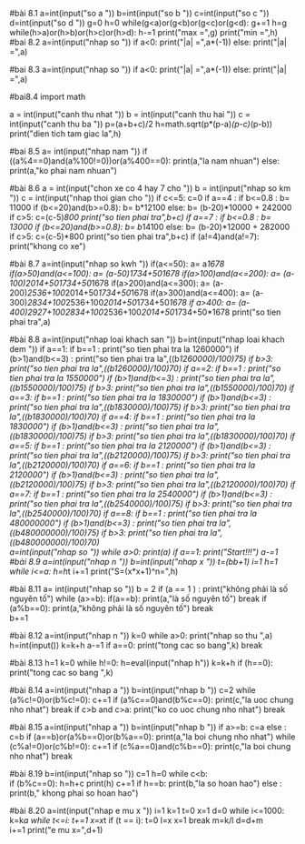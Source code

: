 #bài 8.1
a=int(input("so a "))
b=int(input("so b "))
c=int(input("so c "))
d=int(input("so d "))
g=0
h=0
while(g<a)or(g<b)or(g<c)or(g<d):
     g+=1
h=g     
while(h>a)or(h>b)or(h>c)or(h>d):
     h-=1
print("max =",g)
print("min =",h)
#bai 8.2
a=int(input("nhap so "))
if a<0:
    print("|a| =",a*(-1))
else:
    print("|a| =",a)

#bai 8.3
a=int(input("nhap so "))
if a<0:
    print("|a| =",a*(-1))
else:
    print("|a| =",a)

#bai8.4
import math

a = int(input("canh thu nhat "))
b = int(input("canh thu hai "))
c = int(input("canh thu ba "))
p=(a+b+c)/2
h=math.sqrt(p*(p-a)*(p-c)*(p-b))
print("dien tich tam giac la",h)
 
 #bai 8.5
 a= int(input("nhap nam "))
if ((a%4==0)and(a%100!=0))or(a%400==0):
     print(a,"la nam nhuan")
else:
     print(a,"ko phai nam nhuan")

#bài 8.6
a = int(input("chon xe co 4 hay 7 cho "))
b = int(input("nhap so km "))
c = int(input("nhap thoi gian cho "))
if c<=5:
     c=0
if a==4 :
     if b<=0.8 :
         b= 11000
     if (b<=20)and(b>=0.8):
         b= b*12100
     else:
         b= (b-20)*10000 + 242000
     if c>5:
         c=(c-5)*800
     print("so tien phai tra",b+c)
if a==7 :
     if b<=0.8 :
         b= 13000
     if (b<=20)and(b>=0.8):
         b= b*14100
     else:
         b= (b-20)*12000 + 282000
     if c>5:
         c=(c-5)*800
     print("so tien phai tra",b+c)
if (a!=4)and(a!=7):
     print("khong co xe")
  
#bài 8.7
  a=int(input("nhap so kwh "))
if(a<=50):
     a= a*1678
if(a>50)and(a<=100):
     a= (a-50)*1734+50*1678
if(a>100)and(a<=200):
     a= (a-100)*2014+50*1734+50*1678
if(a>200)and(a<=300):
     a= (a-200)*2536+100*2014+50*1734+50*1678
if(a>300)and(a<=400):
     a= (a-300)*2834+100*2536+100*2014+50*1734+50*1678
if a>400:
     a= (a-400)*2927+100*2834+100*2536+100*2014+50*1734+50*1678
print("so tien phai tra",a)

#bài 8.8
a=int(input("nhap loai khach san "))
b=int(input("nhap loai khach dem "))
if a==1:
     if b==1 :
         print("so tien phai tra la 1260000")
     if (b>1)and(b<=3) :
         print("so tien phai tra la",((b*1260000)/100)*75) 
     if b>3:
         print("so tien phai tra la",((b*1260000)/100)*70)
if a==2:
     if b==1 :
         print("so tien phai tra la 1550000")
     if (b>1)and(b<=3) :
         print("so tien phai tra la",((b*1550000)/100)*75) 
     if b>3:
         print("so tien phai tra la",((b*1550000)/100)*70)
if a==3:
     if b==1 :
         print("so tien phai tra la 1830000")
     if (b>1)and(b<=3) :
         print("so tien phai tra la",((b*1830000)/100)*75) 
     if b>3:
         print("so tien phai tra la",((b*1830000)/100)*70)
if a==4:
     if b==1 :
         print("so tien phai tra la 1830000")
     if (b>1)and(b<=3) :
         print("so tien phai tra la",((b*1830000)/100)*75) 
     if b>3:
         print("so tien phai tra la",((b*1830000)/100)*70)
if a==5:
     if b==1 :
         print("so tien phai tra la 2120000")
     if (b>1)and(b<=3) :
         print("so tien phai tra la",((b*2120000)/100)*75) 
     if b>3:
         print("so tien phai tra la",((b*2120000)/100)*70)
if a==6:
     if b==1 :
         print("so tien phai tra la 2120000")
     if (b>1)and(b<=3) :
         print("so tien phai tra la",((b*2120000)/100)*75) 
     if b>3:
         print("so tien phai tra la",((b*2120000)/100)*70)
if a==7:
     if b==1 :
         print("so tien phai tra la 2540000")
     if (b>1)and(b<=3) :
         print("so tien phai tra la",((b*2540000)/100)*75) 
     if b>3:
         print("so tien phai tra la",((b*2540000)/100)*70)
if a==8:
     if b==1 :
         print("so tien phai tra la 480000000")
     if (b>1)and(b<=3) :
         print("so tien phai tra la",((b*480000000)/100)*75) 
     if b>3:
         print("so tien phai tra la",((b*480000000)/100)*70)    
a=int(input("nhap so "))
while a>0:
     print(a)
     if a==1:
         print("Start!!!")
     a-=1
#bài 8.9
a=int(input("nhap n "))
b=int(input("nhap x "))
t=(b*b+1)
i=1
h=1
while i<=a:
     h=h*t
     i+=1
print("S=(x*x+1)^n=",h)

#bài 8.11
a= int(input("nhap so "))
b = 2
if (a == 1 ) :
    print("không phải là số nguyên tố")
while (a>=b):
         if(a==b):
                  print(a,"là số nguyên tố")
                  break
         if (a%b==0):
                  print(a,"không phải là số nguyên tố")
                  break    
         b+=1       

#bài 8.12
a=int(input("nhap n "))
k=0
while a>0:
     print("nhap so thu ",a)
     h=int(input())
     k=k+h
     a-=1
     if a==0:
         print("tong cac so bang",k)
         break

#bài 8.13
h=1
k=0
while h!=0:
     h=eval(input("nhap h"))
     k=k+h
     if (h==0):
         print("tong cac so bang ",k)

#bài 8.14
a=int(input("nhap a "))
b=int(input("nhap b "))
c=2
while (a%c!=0)or(b%c!=0):
     c+=1
     if (a%c==0)and(b%c==0):
         print(c,"la uoc chung nho nhat")
         break
     if c>b and c>a:
         print("ko co uoc chung nho nhat")
         break    

#bài 8.15
a=int(input("nhap a "))
b=int(input("nhap b "))
if a>=b:
     c=a
else :
     c=b
if (a==b)or(a%b==0)or(b%a==0):
     print(a,"la boi chung nho nhat")
while (c%a!=0)or(c%b!=0):
     c+=1
     if (c%a==0)and(c%b==0):
         print(c,"la boi chung nho nhat")
         break

#bài 8.19
b=int(input("nhap so "))
c=1
h=0
while c<b:     
     if (b%c==0):
         h=h+c
         print(h)
     c+=1
if h==b:
     print(b,"la so hoan hao")
else :
     print(b," khong phai so hoan hao")

#bài 8.20
a=int(input("nhap e mu x "))
i=1
k=1
t=0
x=1
d=0
while i<=1000:
     k=k*a
     while t<=i:
         t+=1
         x=x*t
         if (t == i):
                 t=0
                 l=x
                 x=1
                 break
     m=k/l
     d=d+m   
     i+=1
print("e mu x=",d+1)

